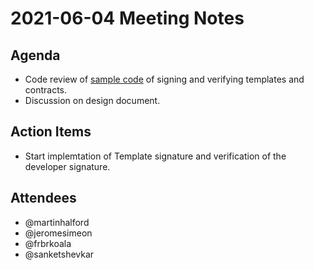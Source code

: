 # 2021-06-04 Meeting Notes

## Agenda
- Code review of [sample code](https://github.com/accordproject/cicero/pull/670) of signing and verifying templates and contracts.
- Discussion on design document.

## Action Items
- Start implemtation of Template signature and verification of the developer signature.

## Attendees
- @martinhalford
- @jeromesimeon
- @frbrkoala
- @sanketshevkar
